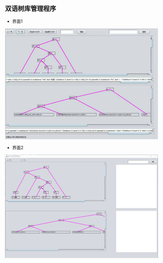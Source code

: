 ## 双语树库管理程序



- 界面1

![Image text](https://raw.githubusercontent.com/imu-yangyuan/MongolianString2Tree/master/screenshot/01.jpg)

- 界面2

![Image text](https://raw.githubusercontent.com/imu-yangyuan/MongolianString2Tree/master/screenshot/02.png)